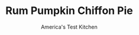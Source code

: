 ---
layout: ../../layouts/MarkdownPostLayout.astro
title: Rum Pumpkin Chiffon Pie
author: America's Test Kitchen
pubDate: 2023-03-15
description: "Pumpkin pie is great. But this year, we were in the mood for something exceptional."
image_url: https://res.cloudinary.com/hksqkdlah/image/upload/ar_1:1,c_fill,dpr_2.0,f_auto,fl_lossy.progressive.strip_profile,g_faces:auto,q_auto:low,w_344/32005_sfs-rum-pumpkin-chiffon-pie-26
tags: ["Desserts or Baked Goods","American","Make Ahead","Dessert Pies","Thanksgiving","Cookbook Collection"]
calories: 3413
protein: 4
carbohydrates: 33
fats: 
fiber: 1
ingredients: ["9 , whole graham crackers, broken into 1-inch pieces","3 tablespoons, granulated sugar","1/2 teaspoon, ground ginger","5 tablespoons, unsalted butter, melted","1 tablespoon, unflavored gelatin","1/4 cup, dark rum","1 (15-ounce) can unsweetened, pumpkin puree","1/3 cup packed (2 1/3 ounces), dark brown sugar","1 teaspoon, ground cinnamon","3/4 teaspoon, Salt","1/2 cup, heavy cream","4 , large egg whites","1/3 cup (2 1/3 ounces), granulated sugar","1 cup, heavy cream, chilled","1 tablespoon, granulated sugar","1/2 teaspoon, vanilla extract","4 , gingersnap cookies, crushed into 1/4-inch pieces"]
serves: 10
time: "1¼ hours, plus 30 minutes cooling and 4 hours chilling"
instructions: ["FOR THE CRUST: Adjust oven rack to middle position and heat oven to 325 degrees. Process graham cracker pieces, sugar, and ginger in food processor until finely ground, about 30 seconds. Add melted butter and pulse until combined, about 8 pulses. Transfer crumbs to 9-inch pie plate. Using bottom of dry measuring cup, press crumbs into bottom and up sides of plate. Bake until crust is fragrant and beginning to brown, 14 to 16 minutes. Let crust cool completely on wire rack, about 30 minutes.","FOR THE FILLING: Sprinkle gelatin over rum in large bowl and let sit until gelatin softens, about 5 minutes. Microwave until mixture is bubbling around edges and gelatin dissolves, about 30 seconds. Let cool until slightly warm, about 110 degrees. (It will be syrupy.)","Meanwhile, microwave pumpkin until heated to 110 degrees, 30 to 60 seconds. Process pumpkin, brown sugar, cinnamon, and salt in food processor until completely smooth, about 1 minute. Scrape down sides of bowl and process until no streaks remain, 10 to 15 seconds. Transfer pumpkin mixture to bowl with gelatin mixture and stir to combine. Stir in cream.","Using stand mixer fitted with whisk, whip egg whites on medium-low speed until foamy, about 1 minute. Increase speed to medium-high and whip whites to soft, billowy mounds, about 1 minute. Gradually add granulated sugar and whip until glossy, stiff peaks form, 2 to 3 minutes. Whisk one-third of meringue into pumpkin mixture until smooth. Using rubber spatula, fold remaining meringue into pumpkin mixture until only few white streaks remain.","Spoon filling into center of cooled crust. Gently spread filling to edges of crust, leaving mounded dome in center. Refrigerate pie for at least 4 hours or up to 24 hours.","FOR THE TOPPING: Using stand mixer fitted with whisk, whip cream, sugar, and vanilla on medium-low speed until foamy, about 1 minute. Increase speed to high and whip until soft peaks form, 1 to 3 minutes. Spread whipped cream evenly over pie, following domed contours. Sprinkle gingersnap pieces over top. Serve."]
nutrition: ["178 mg Potassium","67 mg Phosphorus","56 mg Calcium","1 mg Iron","21 mg Magnesium","287 mg Sodium","20 g Fat","5 g Monounsaturated","1 g Polyunsaturated","2 mg Vitamin C","64 mg Cholesterol","12 g Saturated","1 g Fiber","11 µg Folic acid","10 µg Folate (food)","22 g Sugars","10 µg Vitamin K","76 g Water","33 g Carbs","29 µg Folate equivalent (total)","4 g Protein","1 mg Vitamin E","526 µg Vitamin A","341 kcal Energy","16 g Sugars, added","3413 calories"]
notes: "If you prefer to use pasteurized egg whites in the filling, use ½ cup and increase the whipping time in step 4 to 5 to 6 minutes. For a well-mounded pie, be sure to fully whip the egg whites to glossy, stiff peaks in step 4. Plan ahead: This pie needs to be chilled for at least 4 hours before serving."
---